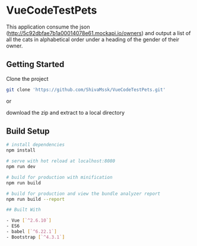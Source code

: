 # VueCodeTestPets

This application consume the json (http://5c92dbfae7b1a00014078e61.mockapi.io/owners) and output a list of all the cats in alphabetical order under a heading of the gender of their owner.

## Getting Started

Clone the project 
```bash
git clone 'https://github.com/ShivaMssk/VueCodeTestPets.git'
```
or

download the zip and extract to a local directory


## Build Setup

``` bash
# install dependencies
npm install
```

``` bash
# serve with hot reload at localhost:8080
npm run dev
```

``` bash
# build for production with minification
npm run build
```

``` bash
# build for production and view the bundle analyzer report
npm run build --report
```

``` bash
## Built With

- Vue [`^2.6.10`]
- ES6 
- babel [`^6.22.1`]
- Bootstrap [`^4.3.1`]
```

